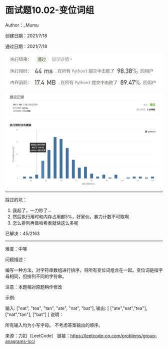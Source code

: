 # 面试题10.02-变位词组

Author：_Mumu

创建日期：2021/7/18

通过日期：2021/7/18

![](./通过截图2.jpg)

![](./通过截图1.jpg)

*****

踩过的坑：

1. 我起了，一刀秒了...
2. 然后执行用时和内存占用都5%，好家伙，暴力计数不可取啊
3. 怎么排列再做哈希表就快这么多呢

已解决：45/2163

*****

难度：中等

问题描述：

编写一种方法，对字符串数组进行排序，将所有变位词组合在一起。变位词是指字母相同，但排列不同的字符串。

注意：本题相对原题稍作修改

示例:

输入: ["eat", "tea", "tan", "ate", "nat", "bat"],
输出:
[
  ["ate","eat","tea"],
  ["nat","tan"],
  ["bat"]
]
说明：

所有输入均为小写字母。
不考虑答案输出的顺序。

来源：力扣（LeetCode）
链接：https://leetcode-cn.com/problems/group-anagrams-lcci